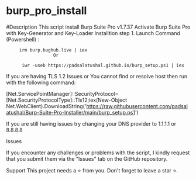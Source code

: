 # burp_pro_install

#Description
This script install Burp Suite Pro v1.7.37
Activate Burp Suite Pro with Key-Generator and Key-Loader
Installtion
step 1.
         Launch Command (Powershell) :

         irm burp.bughub.live | iex
                      Or

          iwr -useb https://padsalatushal.github.io/burp_setup.ps1 | iex
If you are having TLS 1.2 Issues or You cannot find or resolve host then run with the following command:

[Net.ServicePointManager]::SecurityProtocol=[Net.SecurityProtocolType]::Tls12;iex(New-Object Net.WebClient).DownloadString('https://raw.githubusercontent.com/padsalatushal/Burp-Suite-Pro-Installer/main/burp_setup.ps1')


If you are still having issues try changing your DNS provider to 1.1.1.1 or 8.8.8.8

Issues

If you encounter any challenges or problems with the script, I kindly request that you submit them via the "Issues" tab on the GitHub repository.

Support
This project needs a ⭐️ from you. Don't forget to leave a star ⭐️.
